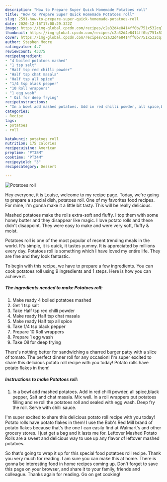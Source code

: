 ```yaml
---
description: "How to Prepare Super Quick Homemade Potatoes roll"
title: "How to Prepare Super Quick Homemade Potatoes roll"
slug: 2591-how-to-prepare-super-quick-homemade-potatoes-roll
date: 2020-12-16T17:08:29.322Z
image: https://img-global.cpcdn.com/recipes/c2a32d4e8414ff0b/751x532cq70/potatoes-roll-recipe-main-photo.jpg
thumbnail: https://img-global.cpcdn.com/recipes/c2a32d4e8414ff0b/751x532cq70/potatoes-roll-recipe-main-photo.jpg
cover: https://img-global.cpcdn.com/recipes/c2a32d4e8414ff0b/751x532cq70/potatoes-roll-recipe-main-photo.jpg
author: Stephen Moore
ratingvalue: 4.7
reviewcount: 43375
recipeingredient:
- "4 boiled potatoes mashed"
- "1 tsp salt"
- "Half tsp red chilli powder"
- "Half tsp chat masala"
- "Half tsp all spice"
- "1/4 tsp black pepper"
- "10 Roll wrappers"
- "1 egg wash"
- " Oil for deep frying"
recipeinstructions:
- "In a bowl add mashed potatoes. Add in red chilli powder, all spice,black pepper, Salt and chat masala. Mix well. In a roll wrappers put potatoes filling and re roll the potatoes roll and sealed with egg wash. Deep fry the roll. Serve with chilli sauce."
categories:
- Recipe
tags:
- potatoes
- roll

katakunci: potatoes roll 
nutrition: 175 calories
recipecuisine: American
preptime: "PT38M"
cooktime: "PT34M"
recipeyield: "3"
recipecategory: Dessert

---
```



![Potatoes roll](https://img-global.cpcdn.com/recipes/c2a32d4e8414ff0b/751x532cq70/potatoes-roll-recipe-main-photo.jpg)

Hey everyone, it is Louise, welcome to my recipe page. Today, we're going to prepare a special dish, potatoes roll. One of my favorites food recipes. For mine, I'm gonna make it a little bit tasty. This will be really delicious.

Mashed potatoes make the rolls extra-soft and fluffy. I top them with some honey butter and they disappear like magic. I love potato rolls and these didn&#39;t disappoint. They were easy to make and were very soft, fluffy &amp; moist.

Potatoes roll is one of the most popular of recent trending meals in the world. It's simple, it is quick, it tastes yummy. It is appreciated by millions every day. Potatoes roll is something which I have loved my entire life. They are fine and they look fantastic.


To begin with this recipe, we have to prepare a few ingredients. You can cook potatoes roll using 9 ingredients and 1 steps. Here is how you can achieve it.

<!--inarticleads1-->

##### The ingredients needed to make Potatoes roll:

1. Make ready 4 boiled potatoes mashed
1. Get 1 tsp salt
1. Take Half tsp red chilli powder
1. Make ready Half tsp chat masala
1. Make ready Half tsp all spice
1. Take 1/4 tsp black pepper
1. Prepare 10 Roll wrappers
1. Prepare 1 egg wash
1. Take  Oil for deep frying


There&#39;s nothing better for sandwiching a charred burger patty with a slice of tomato. The perfect dinner roll for any occasion! I&#39;m super excited to share this delicious potato roll recipe with you today! Potato rolls have potato flakes in them! 

<!--inarticleads2-->

##### Instructions to make Potatoes roll:

1. In a bowl add mashed potatoes. Add in red chilli powder, all spice,black pepper, Salt and chat masala. Mix well. In a roll wrappers put potatoes filling and re roll the potatoes roll and sealed with egg wash. Deep fry the roll. Serve with chilli sauce.


I&#39;m super excited to share this delicious potato roll recipe with you today! Potato rolls have potato flakes in them! I use the Bob&#39;s Red Mill brand of potato flakes because that&#39;s the one I can easily find at Walmart&#39;s and other grocery stores. I just get a bag and it lasts me for. Leftover Mashed Potato Rolls are a sweet and delicious way to use up any flavor of leftover mashed potatoes. 

So that's going to wrap it up for this special food potatoes roll recipe. Thank you very much for reading. I am sure you can make this at home. There is gonna be interesting food in home recipes coming up. Don't forget to save this page on your browser, and share it to your family, friends and colleague. Thanks again for reading. Go on get cooking!
